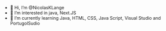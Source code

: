 - 👋 Hi, I’m @NicolasKLange
- 👀 I’m interested in java, Next.JS
- 🌱 I’m currently learning Java, HTML, CSS, Java Script, Visual Studio and PortugolSudio


<!---
NicolasKLange/NicolasKLange is a ✨ special ✨ repository because its `README.md` (this file) appears on your GitHub profile.
You can click the Preview link to take a look at your changes.
--->
